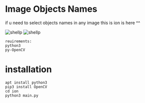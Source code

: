 # Image Objects Names
if u need to select objects names in any image this is ion is here ^^

![shellp](https://github.com/amine10a/ion/ION.png)
![shellp](https://github.com/amine10a/ion/ion_gnu.png)
```
reuirements:
python3
py-OpenCV

```
# installation 
```
apt install python3
pip3 install OpenCV
cd ion
python3 main.py
```
